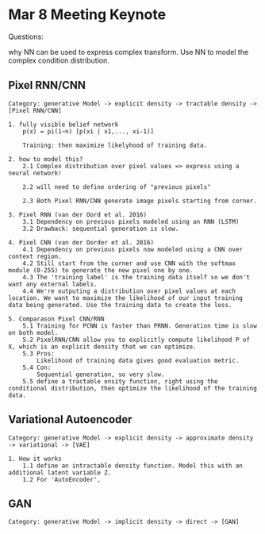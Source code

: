 # Mar 8 Meeting Keynote

Questions:

why NN can be used to express complex transform. Use NN to model the complex condition distribution.

## Pixel RNN/CNN

    Category: generative Model -> explicit density -> tractable density -> [Pixel RNN/CNN]

    1. fully visible belief network
        p(x) = pi(1~n) [p(xi | x1,..., xi-1)]
        
        Training: then maximize likelyhood of training data.

    2. how to model this?
        2.1 Complex distribution over pixel values => express using a neural network!

        2.2 will need to define ordering of "previous pixels"

        2.3 Both Pixel RNN/CNN generate image pixels starting from corner.

    3. Pixel RNN (van der Oord et al. 2016)
        3.1 Dependency on previous pixels modeled using an RNN (LSTM)
        3.2 Drawback: sequential generation is slow.

    4. Pixel CNN (van der Oorder et al. 2016)
        4.1 Dependency on previous pixels now modeled using a CNN over context region.
        4.2 Still start from the corner and use CNN with the softmax module (0-255) to generate the new pixel one by one.
        4.3 The 'training label' is the training data itself so we don't want any external labels.
        4.4 We're outputing a distribution over pixel values at each location. We want to maximize the likelihood of our input training data being generated. Use the training data to create the loss.
    
    5. Comparason Pixel CNN/RNN
        5.1 Training for PCNN is faster than PRNN. Generation time is slow on both model.
        5.2 PixelRNN/CNN allow you to explicitly compute likelihood P of X, which is an explicit density that we can optimize.
        5.3 Pros:
            Likelihood of training data gives good evaluation metric.
        5.4 Con:
            Sequential generation, so very slow.
        5.5 define a tractable ensity function, right using the conditional distribution, then optimize the likelihood of the training data.

## Variational Autoencoder

    Category: generative Model -> explicit density -> approximate density -> variational -> [VAE]

    1. How it works
        1.1 define an intractable density function. Model this with an additional latent variable Z.
        1.2 For 'AutoEncoder', 

## GAN

    Category: generative Model -> implicit density -> direct -> [GAN]


